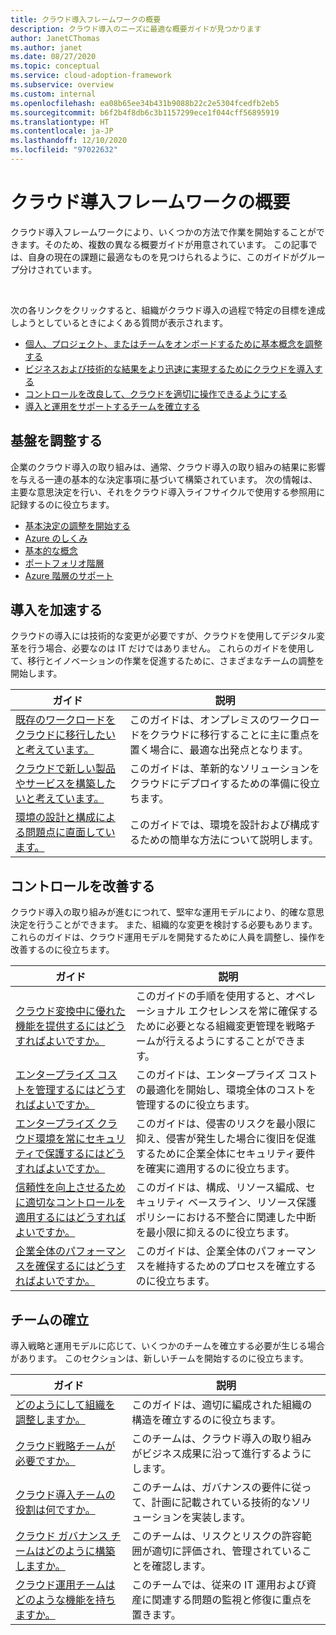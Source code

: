 ```yaml
---
title: クラウド導入フレームワークの概要
description: クラウド導入のニーズに最適な概要ガイドが見つかります
author: JanetCThomas
ms.author: janet
ms.date: 08/27/2020
ms.topic: conceptual
ms.service: cloud-adoption-framework
ms.subservice: overview
ms.custom: internal
ms.openlocfilehash: ea08b65ee34b431b9088b22c2e5304fcedfb2eb5
ms.sourcegitcommit: b6f2b4f8db6c3b1157299ece1f044cff56895919
ms.translationtype: HT
ms.contentlocale: ja-JP
ms.lasthandoff: 12/10/2020
ms.locfileid: "97022632"
---
```

# <a name="get-started-with-the-cloud-adoption-framework"></a>クラウド導入フレームワークの概要

クラウド導入フレームワークにより、いくつかの方法で作業を開始することができます。そのため、複数の異なる概要ガイドが用意されています。 この記事では、自身の現在の課題に最適なものを見つけられるように、このガイドがグループ分けされています。

<br>

次の各リンクをクリックすると、組織がクラウド導入の過程で特定の目標を達成しようとしているときによくある質問が表示されます。

- [個人、プロジェクト、またはチームをオンボードするために基本概念を調整する](#align-foundation)
- [ビジネスおよび技術的な結果をより迅速に実現するためにクラウドを導入する](#accelerate-adoption)
- [コントロールを改良して、クラウドを適切に操作できるようにする](#improve-controls)
- [導入と運用をサポートするチームを確立する](#establish-teams)

## <a name="align-foundation"></a>基盤を調整する

企業のクラウド導入の取り組みは、通常、クラウド導入の取り組みの結果に影響を与える一連の基本的な決定事項に基づいて構築されています。 次の情報は、主要な意思決定を行い、それをクラウド導入ライフサイクルで使用する参照用に記録するのに役立ちます。

- [基本決定の調整を開始する](./cloud-concepts.md)
- [Azure のしくみ](./what-is-azure.md)
- [基本的な概念](../ready/considerations/fundamental-concepts.md)
- [ポートフォリオ階層](../reference/fundamental-concepts/hosting-hierarchy.md)
- [Azure 階層のサポート](../reference/fundamental-concepts/hierarchy-azure-tools.md)

## <a name="accelerate-adoption"></a>導入を加速する

クラウドの導入には技術的な変更が必要ですが、クラウドを使用してデジタル変革を行う場合、必要なのは IT だけではありません。 これらのガイドを使用して、移行とイノベーションの作業を促進するために、さまざまなチームの調整を開始します。

| ガイド | 説明 |
| ----- | ----------- |
| [既存のワークロードをクラウドに移行したいと考えています。](./migrate.md)                   | このガイドは、オンプレミスのワークロードをクラウドに移行することに主に重点を置く場合に、最適な出発点となります。 |
| [クラウドで新しい製品やサービスを構築したいと考えています。](./innovate.md)             | このガイドは、革新的なソリューションをクラウドにデプロイするための準備に役立ちます。                                       |
| [環境の設計と構成による問題点に直面しています。](./design-and-configuration.md) | このガイドでは、環境を設計および構成するための簡単な方法について説明します。                                           |

## <a name="improve-controls"></a>コントロールを改善する

クラウド導入の取り組みが進むにつれて、堅牢な運用モデルにより、的確な意思決定を行うことができます。 また、組織的な変更を検討する必要もあります。 これらのガイドは、クラウド運用モデルを開発するために人員を調整し、操作を改善するのに役立ちます。

| ガイド | 説明 |
| ----- | ----------- |
| [クラウド変換中に優れた機能を提供するにはどうすればよいですか。](./operational-excellence.md)                   | このガイドの手順を使用すると、オペレーショナル エクセレンスを常に確保するために必要となる組織変更管理を戦略チームが行えるようにすることができます。 |
| [エンタープライズ コストを管理するにはどうすればよいですか。](./manage-costs.md)                                          | このガイドは、エンタープライズ コストの最適化を開始し、環境全体のコストを管理するのに役立ちます。                                                                           |
| [エンタープライズ クラウド環境を常にセキュリティで保護するにはどうすればよいですか。](./security.md)             | このガイドは、侵害のリスクを最小限に抑え、侵害が発生した場合に復旧を促進するために企業全体にセキュリティ要件を確実に適用するのに役立ちます。                                       |
| [信頼性を向上させるために適切なコントロールを適用するにはどうすればよいですか。](./reliability.md)                   | このガイドは、構成、リソース編成、セキュリティ ベースライン、リソース保護ポリシーにおける不整合に関連した中断を最小限に抑えるのに役立ちます。 |
| [企業全体のパフォーマンスを確保するにはどうすればよいですか。](./performance.md)                               | このガイドは、企業全体のパフォーマンスを維持するためのプロセスを確立するのに役立ちます。                               |

## <a name="establish-teams"></a>チームの確立

導入戦略と運用モデルに応じて、いくつかのチームを確立する必要が生じる場合があります。 このセクションは、新しいチームを開始するのに役立ちます。

| ガイド | 説明 |
| ----- | ----------- |
| [どのようにして組織を調整しますか。](./org-alignment.md)                               | このガイドは、適切に編成された組織の構造を確立するのに役立ちます。                               |
| [クラウド戦略チームが必要ですか。](./team/cloud-strategy.md)     | このチームは、クラウド導入の取り組みがビジネス成果に沿って進行するようにします。                                |
| [クラウド導入チームの役割は何ですか。](./team/cloud-adoption.md)     | このチームは、ガバナンスの要件に従って、計画に記載されている技術的なソリューションを実装します。             |
| [クラウド ガバナンス チームはどのように構築しますか。](./team/cloud-governance.md) | このチームは、リスクとリスクの許容範囲が適切に評価され、管理されていることを確認します。                                         |
| [クラウド運用チームはどのような機能を持ちますか。](./team/cloud-operations.md) | このチームでは、従来の IT 運用および資産に関連する問題の監視と修復に重点を置きます。 |
